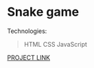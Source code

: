 # Snake game

Technologies:
> HTML
> CSS
> JavaScript

[PROJECT LINK](https://terrifycreapy.github.io/snakegame/)

